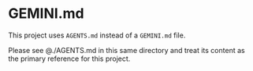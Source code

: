 # GEMINI.md

This project uses `AGENTS.md` instead of a `GEMINI.md` file.

Please see @./AGENTS.md in this same directory and treat its content as the primary reference for this project.
